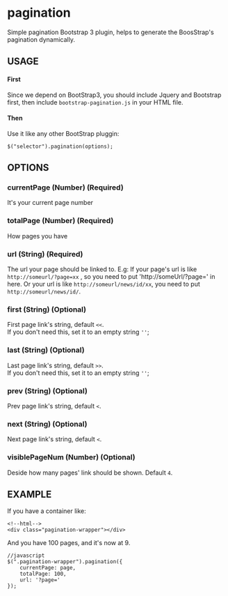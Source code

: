 # pagination
Simple pagination Bootstrap 3 plugin, helps to generate the BoosStrap's pagination dynamically.

## USAGE

#### First
Since we depend on BootStrap3, you should include Jquery and Bootstrap first, then include `bootstrap-pagination.js` in your HTML file.

#### Then
Use it like any other BootStrap pluggin:  

    $("selector").pagination(options);
    

## OPTIONS

### currentPage (Number) (Required)
It's your current page number

### totalPage (Number) (Required)
How pages you have

### url (String) (Required)
The url your page should be linked to.
E.g: If your page's url is like `http://someurl/?page=xx` , so you need to put 'http://someUrl/?page=' in here.
Or your url is like `http://someurl/news/id/xx`, you need to put `http://someurl/news/id/`.

### first (String) (Optional)
First page link's string, default `<<`.  
If you don't need this, set it to an empty string `''`;

### last (String) (Optional)
Last page link's string, default `>>`.  
If you don't need this, set it to an empty string `''`;

### prev (String) (Optional)
Prev page link's string, default `<`.

### next (String) (Optional)
Next page link's string, default `<`.

### visiblePageNum (Number) (Optional)
Deside how many pages' link should be shown. Default `4`.

## EXAMPLE

If you have a container like:

    <!--html-->
    <div class="pagination-wrapper"></div>

And you have 100 pages, and it's now at 9.

    //javascript
    $(".pagination-wrapper").pagination({
        currentPage: page,
        totalPage: 100,
        url: '?page='
    });
